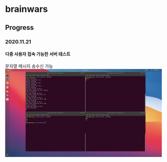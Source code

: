 # brainwars


## Progress

### 2020.11.21
#### 다중 사용자 접속 가능한 서버 테스트
문자열 메시지 송수신 가능
![simple_server](images/simple-multi-user-server.png)
